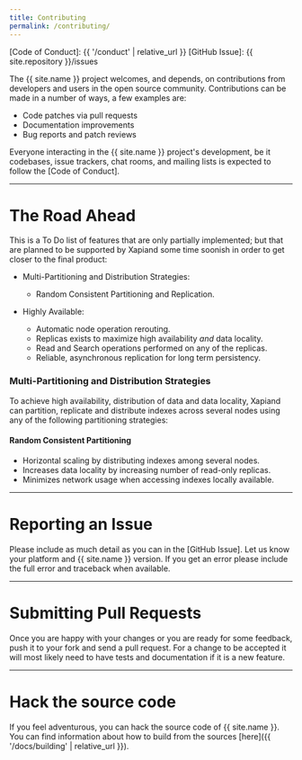 ```yaml
---
title: Contributing
permalink: /contributing/
---
```


[Code of Conduct]: {{ '/conduct' | relative_url }}
[GitHub Issue]: {{ site.repository }}/issues

The {{ site.name }} project welcomes, and depends, on contributions from developers and
users in the open source community. Contributions can be made in a number of
ways, a few examples are:

- Code patches via pull requests
- Documentation improvements
- Bug reports and patch reviews

Everyone interacting in the {{ site.name }} project's development, be it codebases, issue
trackers, chat rooms, and mailing lists is expected to follow the [Code of Conduct].

---

# The Road Ahead

This is a To Do list of features that are only partially implemented; but that
are planned to be supported by Xapiand some time soonish in order to get closer
to the final product:

* Multi-Partitioning and Distribution Strategies:
  * Random Consistent Partitioning and Replication.

* Highly Available:
  * Automatic node operation rerouting.
  * Replicas exists to maximize high availability *and* data locality.
  * Read and Search operations performed on any of the replicas.
  * Reliable, asynchronous replication for long term persistency.


### Multi-Partitioning and Distribution Strategies

To achieve high availability, distribution of data and data locality, Xapiand
can partition, replicate and distribute indexes across several nodes using
any of the following partitioning strategies:


#### Random Consistent Partitioning

* Horizontal scaling by distributing indexes among several nodes.
* Increases data locality by increasing number of read-only replicas.
* Minimizes network usage when accessing indexes locally available.


---


# Reporting an Issue

Please include as much detail as you can in the [GitHub Issue]. Let us know your
platform and {{ site.name }} version. If you get an error please include the full error
and traceback when available.

---

# Submitting Pull Requests

Once you are happy with your changes or you are ready for some feedback, push
it to your fork and send a pull request. For a change to be accepted it will
most likely need to have tests and documentation if it is a new feature.

---

# Hack the source code

If you feel adventurous, you can hack the source code of {{ site.name }}. You can find
information about how to build from the sources [here]({{ '/docs/building' | relative_url }}).
